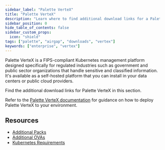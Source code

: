 ```yaml
---
sidebar_label: "Palette VerteX"
title: "Palette VerteX"
description: "Learn where to find additional download links for a Palette VerteX installation."
sidebar_position: 0
hide_table_of_contents: false
sidebar_custom_props:
  icon: "shield"
tags: ["palette", "airgap", "downloads", "vertex"]
keywords: ["enterprise", "vertex"]
---
```


Palette VerteX is a FIPS-compliant Kubernetes management platform designed specifically for regulated industries such as
government and public sector organizations that handle sensitive and classified information. It's available as a
self-hosted platform that you can install in your data centers or public cloud providers.

Find the additional download links for Palette VerteX in this section.

Refer to the [Palette VerteX documentation](../../vertex/install-palette-vertex/install-palette-vertex.md) for guidance
on how to deploy Palette VerteX to your environment.

## Resources

- [Additional Packs](./additional-packs.md)
- [Additional OVAs](./additional-ovas.md)
- [Kubernetes Requirements](./kubernetes-requirements.md)
